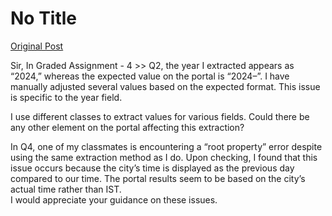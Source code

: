 # No Title

[Original Post](https://discourse.onlinedegree.iitm.ac.in/t/165959/148)

<p>Sir, In Graded Assignment - 4 &gt;&gt; Q2, the year I extracted appears as “2024,” whereas the expected value on the portal is “2024–”. I have manually adjusted several values based on the expected format. This issue is specific to the year field.</p>
<p>I use different classes to extract values for various fields. Could there be any other element on the portal affecting this extraction?</p>
<p>In Q4, one of my classmates is encountering a “root property” error despite using the same extraction method as I do. Upon checking, I found that this issue occurs because the city’s time is displayed as the previous day compared to our time. The portal results seem to be based on the city’s actual time rather than IST.<br>
I would appreciate your guidance on these issues.</p>